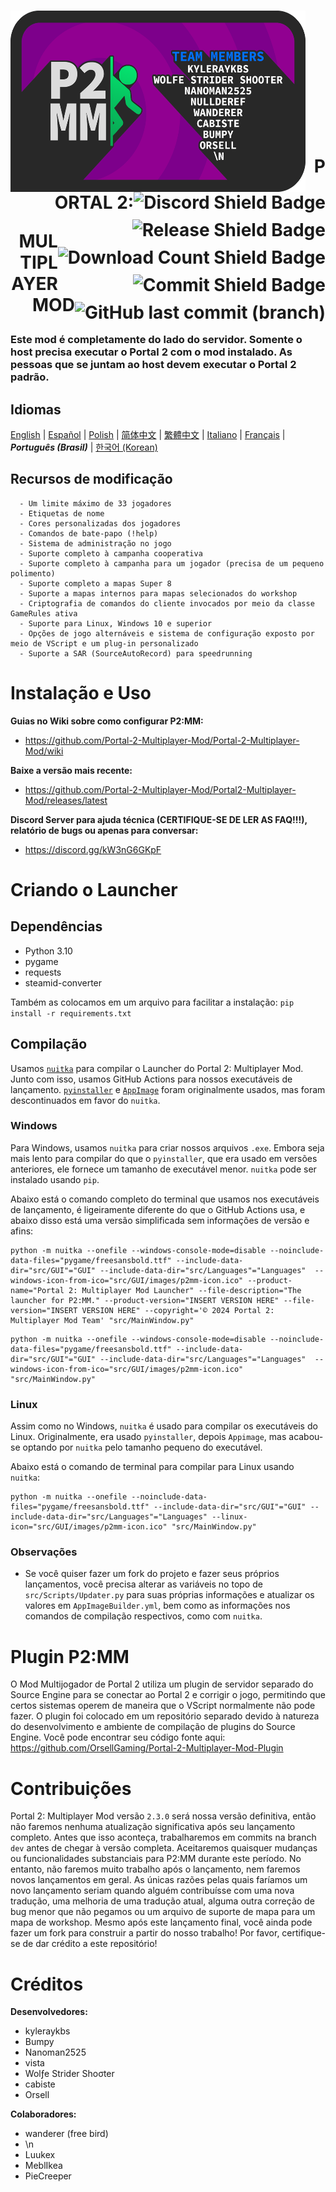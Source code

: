 <h1>
  <img src="https://github.com/Portal-2-Multiplayer-Mod/P2MM-ART/blob/e56d8c209eb3f143bb0607dc1e59730e517ecca6/Banners/P2MMBannerREADME.png?raw=true" alt="P2MMBannerREADME" width="472" height="290" align="left">
  <a href="https://discord.gg/nXRygGNxyK" target="_blank">
      <img src="https://img.shields.io/discord/839651379034193920?color=blue&label=Discord%20Users&style=for-the-badge&logo=discord&logoWidth=20"
              alt="Discord Shield Badge" style="margin-bottom: 10px;" align="right">
  </a>
  <br>
  <a href="https://github.com/Portal-2-Multiplayer-Mod/Portal-2-Multiplayer-Mod/releases/latest">
      <img src="https://img.shields.io/github/release-date/Portal-2-Multiplayer-Mod/Portal-2-Multiplayer-Mod?color=red&label=Latest%20Release&style=for-the-badge"
              alt="Release Shield Badge" style="margin-bottom: 10px;" align="right">
  </a>
  <br>
  <img src="https://img.shields.io/github/downloads/Portal-2-Multiplayer-Mod/Portal-2-Multiplayer-Mod/total?style=for-the-badge&label=TOTAL%20DOWNLOAD%20COUNT"
          alt="Download Count Shield Badge" style="margin-bottom: 10px;" align="right">
  </a>
  <br>
  <a href="https://github.com/Portal-2-Multiplayer-Mod/Portal-2-Multiplayer-Mod/commits/main">
      <img src="https://img.shields.io/github/last-commit/Portal-2-Multiplayer-Mod/Portal-2-Multiplayer-Mod?label=LAST%20COMMIT%20(MAIN)&style=for-the-badge"
              alt="Commit Shield Badge" style="margin-bottom: 10px;" align="right">
  </a>
  <br>
  <a href="https://github.com/Portal-2-Multiplayer-Mod/Portal-2-Multiplayer-Mod/commits/dev">
      <img src="https://img.shields.io/github/last-commit/Portal-2-Multiplayer-Mod/Portal-2-Multiplayer-Mod/dev?style=for-the-badge&label=LAST%20COMMIT%20(DEV)&color=%2334a5eb"
              alt="GitHub last commit (branch)" align="right">
  </a>
  <br>
  <br>
  <p align="right">PORTAL 2:</p>
  <p align="right">MULTIPLAYER MOD</p>
</h1>

### Este mod é completamente do lado do servidor. Somente o host precisa executar o Portal 2 com o mod instalado. As pessoas que se juntam ao host devem executar o Portal 2 padrão.

## Idiomas

[English](README.md) | [Español](README.es.md) | [Polish](README.pl.md) | [简体中文](README.zh-CN.md) | [繁體中文](README.zh-TW.md) | [Italiano](README.it.md) | [Français](README.fr.md) | **_Português (Brasil)_** | [한국어 (Korean)](README.ko.md)

## Recursos de modificação

```
  - Um limite máximo de 33 jogadores
  - Etiquetas de nome
  - Cores personalizadas dos jogadores
  - Comandos de bate-papo (!help)
  - Sistema de administração no jogo
  - Suporte completo à campanha cooperativa
  - Suporte completo à campanha para um jogador (precisa de um pequeno polimento)
  - Suporte completo a mapas Super 8
  - Suporte a mapas internos para mapas selecionados do workshop
  - Criptografia de comandos do cliente invocados por meio da classe GameRules ativa
  - Suporte para Linux, Windows 10 e superior
  - Opções de jogo alternáveis e sistema de configuração exposto por meio de VScript e um plug-in personalizado
  - Suporte a SAR (SourceAutoRecord) para speedrunning
```

# Instalação e Uso

**Guias no Wiki sobre como configurar P2:MM:**

- <https://github.com/Portal-2-Multiplayer-Mod/Portal-2-Multiplayer-Mod/wiki>

**Baixe a versão mais recente:**

- <https://github.com/Portal-2-Multiplayer-Mod/Portal2-Multiplayer-Mod/releases/latest>

**Discord Server para ajuda técnica (CERTIFIQUE-SE DE LER AS FAQ!!!), relatório de bugs ou apenas para conversar:**

- <https://discord.gg/kW3nG6GKpF>

# Criando o Launcher

## Dependências

- Python 3.10
- pygame
- requests
- steamid-converter

Também as colocamos em um arquivo para facilitar a instalação: `pip install -r requirements.txt`

## Compilação

Usamos [`nuitka`](https://nuitka.net/) para compilar o Launcher do Portal 2: Multiplayer Mod. Junto com isso, usamos GitHub Actions para nossos executáveis de lançamento. [`pyinstaller`](https://pypi.org/project/pyinstaller/) e [`AppImage`](https://appimage.org/) foram originalmente usados, mas foram descontinuados em favor do `nuitka`.

### Windows

Para Windows, usamos `nuitka` para criar nossos arquivos `.exe`. Embora seja mais lento para compilar do que o `pyinstaller`, que era usado em versões anteriores, ele fornece um tamanho de executável menor. `nuitka` pode ser instalado usando `pip`.

Abaixo está o comando completo do terminal que usamos nos executáveis de lançamento, é ligeiramente diferente do que o GitHub Actions usa, e abaixo disso está uma versão simplificada sem informações de versão e afins:

```shell
python -m nuitka --onefile --windows-console-mode=disable --noinclude-data-files="pygame/freesansbold.ttf" --include-data-dir="src/GUI"="GUI" --include-data-dir="src/Languages"="Languages"  --windows-icon-from-ico="src/GUI/images/p2mm-icon.ico" --product-name="Portal 2: Multiplayer Mod Launcher" --file-description="The launcher for P2:MM." --product-version="INSERT VERSION HERE" --file-version="INSERT VERSION HERE" --copyright='© 2024 Portal 2: Multiplayer Mod Team' "src/MainWindow.py"
```

```shell
python -m nuitka --onefile --windows-console-mode=disable --noinclude-data-files="pygame/freesansbold.ttf" --include-data-dir="src/GUI"="GUI" --include-data-dir="src/Languages"="Languages"  --windows-icon-from-ico="src/GUI/images/p2mm-icon.ico" "src/MainWindow.py"
```

### Linux

Assim como no Windows, `nuitka` é usado para compilar os executáveis do Linux. Originalmente, era usado `pyinstaller`, depois `Appimage`, mas acabou-se optando por `nuitka` pelo tamanho pequeno do executável.

Abaixo está o comando de terminal para compilar para Linux usando `nuitka`:

```shell
python -m nuitka --onefile --noinclude-data-files="pygame/freesansbold.ttf" --include-data-dir="src/GUI"="GUI" --include-data-dir="src/Languages"="Languages" --linux-icon="src/GUI/images/p2mm-icon.ico" "src/MainWindow.py"
```

### Observações

- Se você quiser fazer um fork do projeto e fazer seus próprios lançamentos, você precisa alterar as variáveis no topo de `src/Scripts/Updater.py` para suas próprias informações e atualizar os valores em `AppImageBuilder.yml`, bem como as informações nos comandos de compilação respectivos, como com `nuitka`.

# Plugin P2:MM

O Mod Multijogador de Portal 2 utiliza um plugin de servidor separado do Source Engine para se conectar ao Portal 2 e corrigir o jogo, permitindo que certos sistemas operem de maneira que o VScript normalmente não pode fazer. O plugin foi colocado em um repositório separado devido à natureza do desenvolvimento e ambiente de compilação de plugins do Source Engine. Você pode encontrar seu código fonte aqui: <https://github.com/OrsellGaming/Portal-2-Multiplayer-Mod-Plugin>

# Contribuições

Portal 2: Multiplayer Mod versão `2.3.0` será nossa versão definitiva, então não faremos nenhuma atualização significativa após seu lançamento completo. Antes que isso aconteça, trabalharemos em commits na branch `dev` antes de chegar à versão completa. Aceitaremos quaisquer mudanças ou funcionalidades substanciais para P2:MM durante este período. No entanto, não faremos muito trabalho após o lançamento, nem faremos novos lançamentos em geral. As únicas razões pelas quais faríamos um novo lançamento seriam quando alguém contribuísse com uma nova tradução, uma melhoria de uma tradução atual, alguma outra correção de bug menor que não pegamos ou um arquivo de suporte de mapa para um mapa de workshop. Mesmo após este lançamento final, você ainda pode fazer um fork para construir a partir do nosso trabalho! Por favor, certifique-se de dar crédito a este repositório!

# Créditos

**Desenvolvedores:**

- kyleraykbs
- Bumpy
- Nanoman2525
- vista
- Wolƒe Strider Shoσter
- cabiste
- Orsell

**Colaboradores:**

- wanderer (free bird)
- \n
- Luukex
- MeblIkea
- PieCreeper
